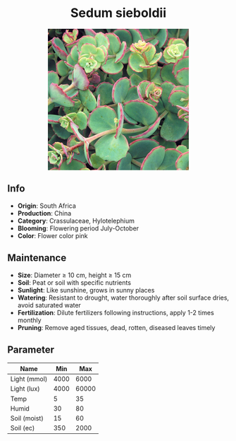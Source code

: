 <h1 align='center'>Sedum sieboldii</h1>
<p align="center">
    <img 
        align='center'
        width='320'
        src="../images/sedum sieboldii.png" 
        alt='Sedum sieboldii' />
</p>

## Info

 - **Origin**: South Africa
 - **Production**: China
 - **Category**: Crassulaceae, Hylotelephium
 - **Blooming**: Flowering period July-October
 - **Color**: Flower color pink

## Maintenance

 - **Size**: Diameter ≥ 10 cm, height ≥ 15 cm
 - **Soil**: Peat or soil with specific nutrients
 - **Sunlight**: Like sunshine, grows in sunny places
 - **Watering**: Resistant to drought, water thoroughly after soil surface dries, avoid saturated water
 - **Fertilization**: Dilute fertilizers following instructions, apply 1-2 times monthly
 - **Pruning**: Remove aged tissues, dead, rotten, diseased leaves timely

## Parameter

| Name         | Min  | Max   |
|--------------|------|-------|
| Light (mmol) | 4000 | 6000  |
| Light (lux)  | 4000 | 60000 |
| Temp         | 5    | 35    |
| Humid        | 30   | 80    |
| Soil (moist) | 15   | 60    |
| Soil (ec)    | 350  | 2000  |